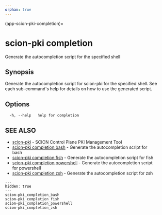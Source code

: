 ```yaml
---
orphan: true
---
```


(app-scion-pki-completion)=

# scion-pki completion

Generate the autocompletion script for the specified shell
## Synopsis

Generate the autocompletion script for scion-pki for the specified shell.
See each sub-command's help for details on how to use the generated script.

## Options

```
  -h, --help   help for completion
```
## SEE ALSO

* [scion-pki](scion-pki.md)	 - SCION Control Plane PKI Management Tool
* [scion-pki completion bash](scion-pki_completion_bash.md)	 - Generate the autocompletion script for bash
* [scion-pki completion fish](scion-pki_completion_fish.md)	 - Generate the autocompletion script for fish
* [scion-pki completion powershell](scion-pki_completion_powershell.md)	 - Generate the autocompletion script for powershell
* [scion-pki completion zsh](scion-pki_completion_zsh.md)	 - Generate the autocompletion script for zsh

```{toctree}
---
hidden: true
---
scion-pki_completion_bash
scion-pki_completion_fish
scion-pki_completion_powershell
scion-pki_completion_zsh
```
